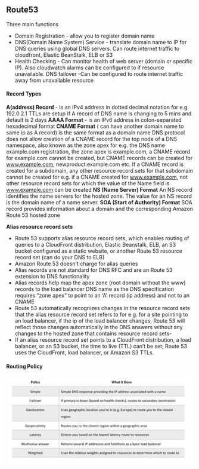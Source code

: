 ## Route53

Three main functions
- Domain Registration - allow you to register domain name
- DNS(Domain Name System) Service - translate domain name to IP for DNS queries using global DNS servers. Can route internet traffic to cloudfront, Elastic BeanStalk, ELB or S3
- Health Checking - Can monitor health of web server (domain or specific IP). Also cloudwatch alarms can be configured to if resource unavailable. DNS failover -Can be configured to route internet traffic away from unavailable resource

#### Record Types
__A(address) Record__ - is an IPv4 address in dotted decimal notation for e.g. 192.0.2.1
TTLs are setup if A record of DNS name is changing to 5 mins and default is 2 days
__AAAA Format__ - is an IPv6 address in colon-separated hexadecimal format
__CNAME Format__ ( can have another domain name to same ip as A record)
is the same format as a domain name
DNS protocol does not allow creation of a CNAME record for the top node of a DNS namespace, also known as the zone apex for e.g. the DNS name example.com registration, the zone apex is example.com, a CNAME record for example.com cannot be created, but CNAME records can be created for www.example.com, newproduct.example.com etc.
If a CNAME record is created for a subdomain, any other resource record sets for that subdomain cannot be created for e.g. if a CNAME created for www.example.com, not other resource record sets for which the value of the Name field is www.example.com can be created
__NS (Name Server) Format__
An NS record identifies the name servers for the hosted zone. The value for an NS record is the domain name of a name server.
__SOA (Start of Authority) Format__
SOA record provides information about a domain and the corresponding Amazon Route 53 hosted zone

__Alias resource record sets__
- Route 53 supports alias resource record sets, which enables routing of queries to a CloudFront distribution, Elastic Beanstalk, ELB, an S3 bucket configured as a static website, or another Route 53 resource record set (can do your DNS to ELB)
- Amazon Route 53 doesn't charge for alias queries
- Alias records are not standard for DNS RFC and are an Route 53 extension to DNS functionality
- Alias records help map the apex zone (root domain without the www) records to the load balancer DNS name as the DNS specification requires “zone apex” to point to an ‘A’ record (ip address) and not to an CNAME
- Route 53 automatically recognizes changes in the resource record sets that the alias resource record set refers to for e.g. for a site pointing to an load balancer, if the ip of the load balancer changes, Route 53 will reflect those changes automatically in the DNS answers without any changes to the hosted zone that contains resource record sets- 
- If an alias resource record set points to a CloudFront distribution, a load balancer, or an S3 bucket, the time to live (TTL) can’t be set; Route 53 uses the CloudFront, load balancer, or Amazon S3 TTLs.

#### Routing Policy

![Routing Policy](images/routing-policy.png)
